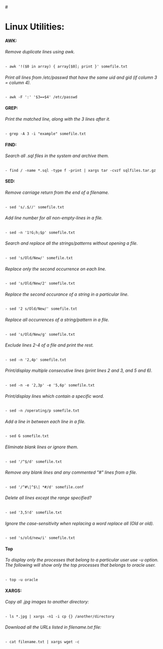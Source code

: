 #<h1>Linux Utilities:</h1>

#### AWK:
###### Remove duplicate lines using awk.
	- awk '!($0 in array) { array[$0]; print }' somefile.txt

###### Print all lines from /etc/passwd that have the same uid and gid (if column 3 = column 4).
	- awk -F ':' '$3==$4' /etc/passwd

#### GREP:
###### Print the matched line, along with the 3 lines after it.
	- grep -A 3 -i "example" somefile.txt

#### FIND:
###### Search all .sql files in the system and archive them.
	- find / -name *.sql -type f -print | xargs tar -cvzf sqlfiles.tar.gz

#### SED:
###### Remove carriage return from the end of a filename.
	- sed 's/.$//' somefile.txt

###### Add line number for all non-empty-lines in a file.
	- sed -n '1!G;h;$p' somefile.txt

###### Search and replace all the strings/patterns without opening a file.
	- sed 's/Old/New/' somefile.txt

###### Replace only the second occurrence on each line.
	- sed 's/Old/New/2' somefile.txt

###### Replace the second occurance of a string in a particular line.
	- sed '2 s/Old/New/' somefile.txt

###### Replace all occurrences of a string/pattern in a file.
	- sed 's/Old/New/g' somefile.txt

###### Exclude lines 2-4 of a file and print the rest.
	- sed -n '2,4p' somefile.txt

###### Print/display multiple consecutive lines (print lines 2 and 3, and 5 and 6).
	- sed -n -e '2,3p' -e '5,6p' somefile.txt

###### Print/display lines which contain a specific word.
	- sed -n /operating/p somefile.txt

###### Add a line in between each line in a file.
	- sed G somefile.txt

###### Eliminate blank lines or ignore them.
	- sed '/^$/d' somefile.txt

###### Remove any blank lines and any commented "#" lines from a file.
	- sed '/^#\|^$\| *#/d' somefile.conf

###### Delete all lines except the range specified?
	- sed '3,5!d' somefile.txt

###### Ignore the case-sensitivity when replacing a word replace all (Old or old).
	- sed 's/old/new/i' somefile.txt

#### Top
###### To display only the processes that belong to a particular user use -u option. The following will show only the top processes that belongs to oracle user.
	- top -u oracle

#### XARGS:
###### Copy all .jpg images to another directory:
	- ls *.jpg | xargs -n1 -i cp {} /another/directory

###### Download all the URLs listed in filename.txt file:
	- cat filename.txt | xargs wget -c

